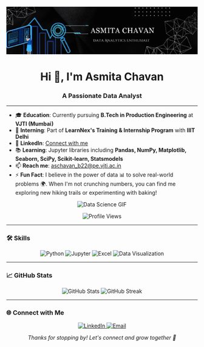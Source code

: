 ![logo](https://github.com/asmita-23/asmita-23/blob/main/Screenshot%202024-12-22%20002342.png)

<h1 align="center">Hi 👋, I'm Asmita Chavan</h1>
<h3 align="center">A Passionate Data Analyst</h3>

---
<ul>
  <li>🎓 <strong>Education</strong>: Currently pursuing <strong>B.Tech in Production Engineering</strong> at <strong>VJTI (Mumbai)</strong></li>
  <li>🚀 <strong>Interning</strong>: Part of <strong>LearnNex's Training & Internship Program</strong> with <strong>IIIT Delhi</strong></li>
  <li>🔗 <strong>LinkedIn</strong>: <a href="https://www.linkedin.com/in/chavanasmita113/">Connect with me</a></li>
  <li>📚 <strong>Learning</strong>: Jupyter libraries including <strong>Pandas, NumPy, Matplotlib, Seaborn, SciPy, Scikit-learn, Statsmodels</strong></li>
  <li>📫 <strong>Reach me</strong>: <a href="mailto:aschavan_b22@pe.vjti.ac.in">aschavan_b22@pe.vjti.ac.in</a></li>
  <li>⚡ <strong>Fun Fact</strong>: I believe in the power of data 📊 to solve real-world problems 🌍. When I'm not crunching numbers, you can find me exploring new hiking trails or experimenting with baking!</li>
</ul>

<div align="center">
  <img alt="Data Science GIF" width="300" src="https://analyticsindiamag.com/wp-content/uploads/2019/02/Digital-Marketing-Write-For-Us.gif">
</div>

<p align="center"> 
  <img src="https://komarev.com/ghpvc/?username=asmita-23&label=Profile%20views&color=0e75b6&style=flat" alt="Profile Views" /> 
</p>

---

### 🛠️ Skills
<p align="center">
  <img src="https://img.shields.io/badge/Python-3776AB?style=for-the-badge&logo=python&logoColor=white" alt="Python"/>
  <img src="https://img.shields.io/badge/Jupyter-DA5B0D?style=for-the-badge&logo=Jupyter&logoColor=white" alt="Jupyter"/>
  <img src="https://img.shields.io/badge/Excel-217346?style=for-the-badge&logo=microsoft-excel&logoColor=white" alt="Excel"/>
  <img src="https://img.shields.io/badge/Data Visualization -F2C94C?style=for-the-badge&logo=Data Visualization &logoColor=white" alt="Data Visualization "/>
</p>

---

### 📈 GitHub Stats
<p align="center">
  <img src="https://github-readme-stats.vercel.app/api?username=asmita-23&show_icons=true&theme=radical" alt="GitHub Stats" width="400"/>
  <img src="https://github-readme-streak-stats.herokuapp.com/?user=asmita-23&theme=radical" alt="GitHub Streak" width="400"/>
</p>

---

### 🌐 Connect with Me
<p align="center">
  <a href="https://linkedin.com/in/chavanasmita113/" target="_blank">
    <img src="https://img.shields.io/badge/LinkedIn-0077B5?style=for-the-badge&logo=linkedin&logoColor=white" alt="LinkedIn"/>
  </a>
  <a href="mailto:aschavan_b22@pe.vjti.ac.in" target="_blank">
    <img src="https://img.shields.io/badge/Email-D14836?style=for-the-badge&logo=gmail&logoColor=white" alt="Email"/>
  </a>
</p>

<p align="center">
  <em>Thanks for stopping by! Let's connect and grow together 🚀</em>
</p>

